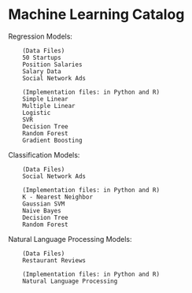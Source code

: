# Machine Learning Catalog

  Regression Models:
  
        (Data Files)
        50 Startups
        Position Salaries
        Salary Data
        Social Network Ads

        (Implementation files: in Python and R)
        Simple Linear
        Multiple Linear
        Logistic
        SVR
        Decision Tree
        Random Forest
        Gradient Boosting

  Classification Models:

        (Data Files)
        Social Network Ads
        
        (Implementation files: in Python and R)
        K - Nearest Neighbor
        Gaussian SVM
        Naive Bayes
        Decision Tree
        Random Forest

 Natural Language Processing Models:

        (Data Files)
        Restaurant Reviews
        
        (Implementation files: in Python and R)
        Natural Language Processing
